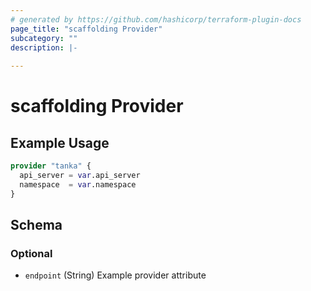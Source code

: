 ```yaml
---
# generated by https://github.com/hashicorp/terraform-plugin-docs
page_title: "scaffolding Provider"
subcategory: ""
description: |-
  
---
```


# scaffolding Provider



## Example Usage

```terraform
provider "tanka" {
  api_server = var.api_server
  namespace  = var.namespace
}
```

<!-- schema generated by tfplugindocs -->
## Schema

### Optional

- `endpoint` (String) Example provider attribute
